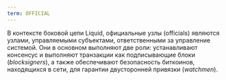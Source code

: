 ```yaml
---
term: OFFICIAL
---
```


В контексте боковой цепи Liquid, официальные узлы (officials) являются узлами, управляемыми субъектами, ответственными за управление системой. Они в основном выполняют две роли: устанавливают консенсус и выполняют транзакции как подписывающие блоки (*blocksigners*), а также обеспечивают безопасность биткоинов, находящихся в сети, для гарантии двусторонней привязки (*watchmen*).